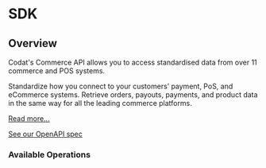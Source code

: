 # SDK

## Overview

Codat's Commerce API allows you to access standardised data from over 11 commerce and POS systems.

Standardize how you connect to your customers’ payment, PoS, and eCommerce systems. Retrieve orders, payouts, payments, and product data in the same way for all the leading commerce platforms.

[Read more...](https://docs.codat.io/commerce-api/overview)

[See our OpenAPI spec](https://github.com/codatio/oas) 

### Available Operations

